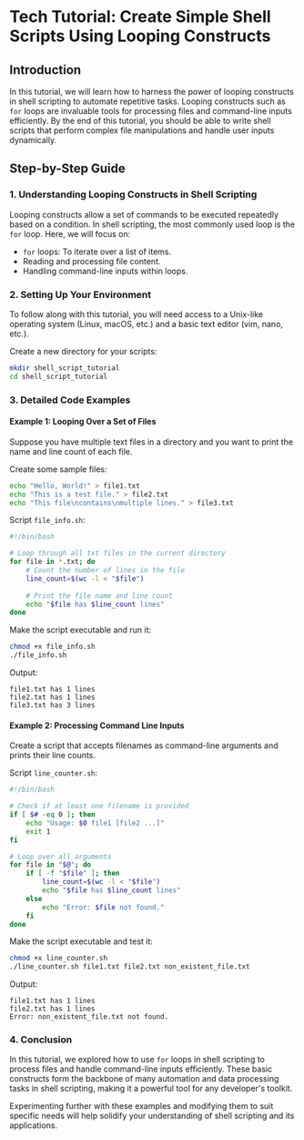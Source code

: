# Tech Tutorial: Create Simple Shell Scripts Using Looping Constructs

## Introduction

In this tutorial, we will learn how to harness the power of looping constructs in shell scripting to automate repetitive tasks. Looping constructs such as `for` loops are invaluable tools for processing files and command-line inputs efficiently. By the end of this tutorial, you should be able to write shell scripts that perform complex file manipulations and handle user inputs dynamically.

## Step-by-Step Guide

### 1. Understanding Looping Constructs in Shell Scripting

Looping constructs allow a set of commands to be executed repeatedly based on a condition. In shell scripting, the most commonly used loop is the `for` loop. Here, we will focus on:

- `for` loops: To iterate over a list of items.
- Reading and processing file content.
- Handling command-line inputs within loops.

### 2. Setting Up Your Environment

To follow along with this tutorial, you will need access to a Unix-like operating system (Linux, macOS, etc.) and a basic text editor (vim, nano, etc.).

Create a new directory for your scripts:

```bash
mkdir shell_script_tutorial
cd shell_script_tutorial
```

### 3. Detailed Code Examples

#### Example 1: Looping Over a Set of Files

Suppose you have multiple text files in a directory and you want to print the name and line count of each file.

Create some sample files:

```bash
echo "Hello, World!" > file1.txt
echo "This is a test file." > file2.txt
echo "This file\ncontains\nmultiple lines." > file3.txt
```

Script `file_info.sh`:

```bash
#!/bin/bash

# Loop through all txt files in the current directory
for file in *.txt; do
    # Count the number of lines in the file
    line_count=$(wc -l < "$file")
    
    # Print the file name and line count
    echo "$file has $line_count lines"
done
```

Make the script executable and run it:

```bash
chmod +x file_info.sh
./file_info.sh
```

Output:

```
file1.txt has 1 lines
file2.txt has 1 lines
file3.txt has 3 lines
```

#### Example 2: Processing Command Line Inputs

Create a script that accepts filenames as command-line arguments and prints their line counts.

Script `line_counter.sh`:

```bash
#!/bin/bash

# Check if at least one filename is provided
if [ $# -eq 0 ]; then
    echo "Usage: $0 file1 [file2 ...]"
    exit 1
fi

# Loop over all arguments
for file in "$@"; do
    if [ -f "$file" ]; then
        line_count=$(wc -l < "$file")
        echo "$file has $line_count lines"
    else
        echo "Error: $file not found."
    fi
done
```

Make the script executable and test it:

```bash
chmod +x line_counter.sh
./line_counter.sh file1.txt file2.txt non_existent_file.txt
```

Output:

```
file1.txt has 1 lines
file2.txt has 1 lines
Error: non_existent_file.txt not found.
```

### 4. Conclusion

In this tutorial, we explored how to use `for` loops in shell scripting to process files and handle command-line inputs efficiently. These basic constructs form the backbone of many automation and data processing tasks in shell scripting, making it a powerful tool for any developer's toolkit.

Experimenting further with these examples and modifying them to suit specific needs will help solidify your understanding of shell scripting and its applications.